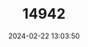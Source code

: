 ---
title: "14942"
category: "Scotorepens balstoni"
draft: false
date: 2024-02-22 13:03:50
languages:
  English: ["Western Broad-nosed Bat", "Inland Broad-nosed Bat"]
---